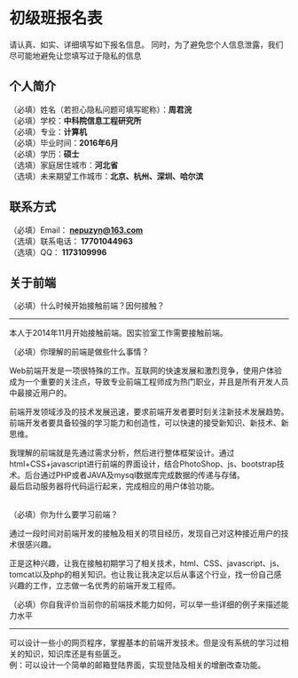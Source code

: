 # 初级班报名表

请认真、如实、详细填写如下报名信息。
同时，为了避免您个人信息泄露，我们尽可能地避免让您填写过于隐私的信息

## 个人简介

（必填）姓名（若担心隐私问题可填写昵称）：<strong>周君浣 </strong> <br/>
（必填）学校：<strong>中科院信息工程研究所 </strong><br/>
（必填）专业：<strong>计算机 </strong><br/>
（必填）毕业时间：<strong>2016年6月 </strong><br/>
（必填）学历：<strong>硕士 </strong><br/>
（选填）家庭居住城市：<strong>河北省 </strong><br/>
（选填）未来期望工作城市：<strong>北京、杭州、深圳、哈尔滨 </strong><br/>

## 联系方式

（必填）Email：<strong> nepuzyn@163.com </strong><br/>
（选填）联系电话：<strong> 17701044963 </strong><br/>
（选填）QQ：<strong> 1173109996 </strong><br/>

## 关于前端

（必填）什么时候开始接触前端？因何接触？<hr/>
        <p>本人于2014年11月开始接触前端。因实验室工作需要接触前端。</p>
（必填）你理解的前端是做些什么事情？<br/>
        <p>Web前端开发是一项很特殊的工作。互联网的快速发展和激烈竞争，使用户体验成为一个重要的关注点，导致专业前端工程师成为热门职业，并且是所有开发人员中最接近用户的。</p>
        <p>前端开发领域涉及的技术发展迅速，要求前端开发者要时刻关注新技术发展趋势。前端开发者要具备较强的学习能力和创造性，可以快速的接受新知识、新技术、新思维。</p>
        我理解的前端就是先通过需求分析，然后进行整体框架设计。通过html+CSS+javascript进行前端的界面设计，结合PhotoShop、js、bootstrap技术。后台通过PHP或者JAVA及mysql数据库完成数据的传递与存储。<br/>
        最后启动服务器将代码运行起来，完成相应的用户体验功能。<br/><br/>
        
（必填）你为什么要学习前端？
        <p>通过一段时间对前端开发的接触及相关的项目经历，发现自己对这种接近用户的技术很感兴趣。</p>
        <p>正是这种兴趣，让我在接触初期学习了相关技术，html、CSS、javascript、js、tomcat以及php的相关知识。也让我让我决定以后从事这个行业，找一份自己感兴趣的工作，立志做一名优秀的前端开发工程师。</p>

（必填）你自我评价当前你的前端技术能力如何，可以举一些详细的例子来描述能力水平<hr/>
        可以设计一些小的网页程序，掌握基本的前端开发技术。但是没有系统的学习过相关的知识，知识库还是有些匮乏。<br/>
        例：可以设计一个简单的邮箱登陆界面，实现登陆及相关的增删改查功能。<br/>

